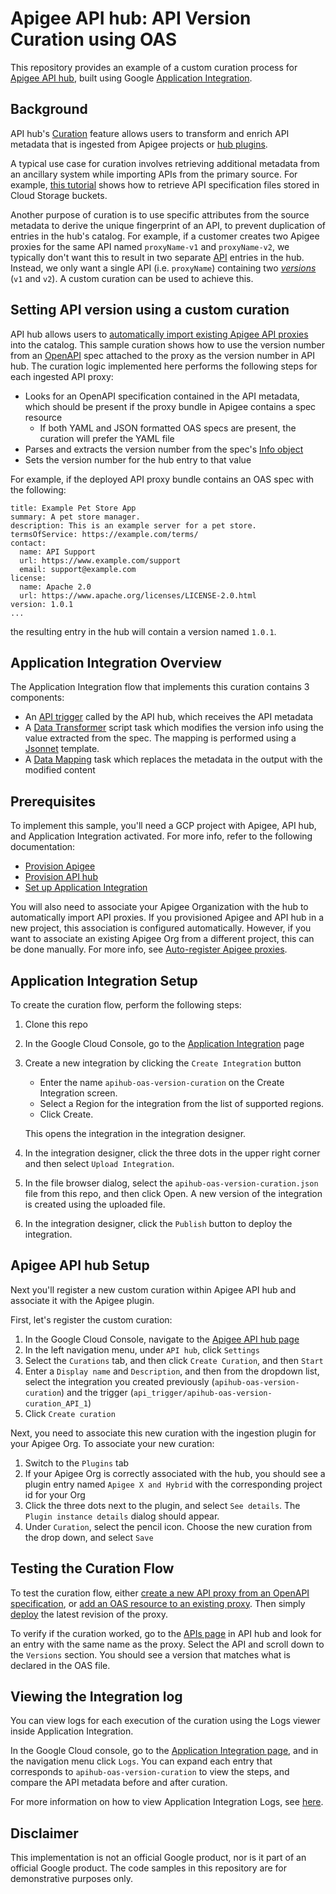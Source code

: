 # Apigee API hub: API Version Curation using OAS

This repository provides an example of a custom curation process for [Apigee API hub](https://cloud.google.com/apigee/docs/apihub/what-is-api-hub), built using Google [Application Integration](https://cloud.google.com/application-integration/docs/overview). 

## Background

API hub's [Curation](https://cloud.google.com/apigee/docs/apihub/curations) feature allows users to transform and enrich API metadata that is ingested from Apigee projects or [hub plugins](https://cloud.google.com/apigee/docs/apihub/plugins).

A typical use case for curation involves retrieving additional metadata from an ancillary system while importing APIs from the primary source. For example, [this tutorial](https://cloud.google.com/apigee/docs/apihub/tutorials/enrich-api-data) shows how to retrieve API specification files stored in Cloud Storage buckets.

Another purpose of curation is to use specific attributes from the source metadata to derive the unique fingerprint of an API, to prevent duplication of entries in the hub's catalog. For example, if a customer creates two Apigee proxies for the same API named `proxyName-v1` and `proxyName-v2`, we typically don't want this to result in two separate [API](https://cloud.google.com/apigee/docs/apihub/apis-intro) entries in the hub. Instead, we only want a single API (i.e. `proxyName`) containing two [*versions*](https://cloud.google.com/apigee/docs/apihub/versions-intro) (`v1` and `v2`). A custom curation can be used to achieve this.

## Setting API version using a custom curation

API hub allows users to [automatically import existing Apigee API proxies](https://cloud.google.com/apigee/docs/apihub/auto-register-apigee-proxies) into the catalog. This sample curation shows how to use the version number from an [OpenAPI](https://swagger.io/resources/open-api/) spec attached to the proxy as the version number in API hub. The curation logic implemented here performs the following steps for each ingested API proxy:

* Looks for an OpenAPI specification contained in the API metadata, which should be present if the proxy bundle in Apigee contains a spec resource
    * If both YAML and JSON formatted OAS specs are present, the curation will prefer the YAML file
* Parses and extracts the version number from the spec's [Info object](https://spec.openapis.org/oas/v3.2.0.html#info-object)
* Sets the version number for the hub entry to that value

For example, if the deployed API proxy bundle contains an OAS spec with the following:
```
title: Example Pet Store App
summary: A pet store manager.
description: This is an example server for a pet store.
termsOfService: https://example.com/terms/
contact:
  name: API Support
  url: https://www.example.com/support
  email: support@example.com
license:
  name: Apache 2.0
  url: https://www.apache.org/licenses/LICENSE-2.0.html
version: 1.0.1
...
```
the resulting entry in the hub will contain a version named `1.0.1`.

## Application Integration Overview

The Application Integration flow that implements this curation contains 3 components:
* An [API trigger](https://cloud.google.com/application-integration/docs/configure-api-trigger) called by the API hub, which receives the API metadata
* A [Data Transformer](https://cloud.google.com/application-integration/docs/configure-data-transformer-script-task) script task which modifies the version info using the value extracted from the spec.  The mapping is performed using a [Jsonnet](https://jsonnet.org/) template.
* A [Data Mapping](https://cloud.google.com/application-integration/docs/configure-data-mapping-task) task which replaces the metadata in the output with the modified content

## Prerequisites

To implement this sample, you'll need a GCP project with Apigee, API hub, and Application Integration activated. 
For more info, refer to the following documentation:
* [Provision Apigee](https://cloud.google.com/apigee/docs/api-platform/get-started/provisioning-intro)
* [Provision API hub](https://cloud.google.com/apigee/docs/apihub/provision)
* [Set up Application Integration](https://cloud.google.com/application-integration/docs/setup-application-integration)

You will also need to associate your Apigee Organization with the hub to automatically import API proxies. If you provisioned Apigee and API hub in a new project, this association is configured automatically. However, if you want to associate an existing Apigee Org from a different project, this can be done manually. For more info, see [Auto-register Apigee proxies](https://cloud.google.com/apigee/docs/apihub/auto-register-apigee-proxies).

## Application Integration Setup

To create the curation flow, perform the following steps:

1. Clone this repo 
2. In the Google Cloud Console, go to the [Application Integration](https://console.cloud.google.com/integrations) page
3. Create a new integration by clicking the `Create Integration` button
    - Enter the name `apihub-oas-version-curation` on the Create Integration screen.
    - Select a Region for the integration from the list of supported regions.
    - Click Create.
    
    This opens the integration in the integration designer.
4. In the integration designer, click the three dots in the upper right corner and then select `Upload Integration`.
5. In the file browser dialog, select the `apihub-oas-version-curation.json` file from this repo, and then click Open. A new version of the integration is created using the uploaded file.
6. In the integration designer, click the `Publish` button to deploy the integration.

## Apigee API hub Setup

Next you'll register a new custom curation within Apigee API hub and associate it with the Apigee plugin.

First, let's register the custom curation:

1. In the Google Cloud Console, navigate to the [Apigee API hub page](https://console.cloud.google.com/apigee/api-hub/get-started)
2. In the left navigation menu, under `API hub`, click `Settings`
3. Select the `Curations` tab, and then click `Create Curation`, and then `Start`
4. Enter a `Display name` and `Description`, and then from the dropdown list, select the integration you created previously (`apihub-oas-version-curation`) and the trigger (`api_trigger/apihub-oas-version-curation_API_1`)
5. Click `Create curation`

Next, you need to associate this new curation with the ingestion plugin for your Apigee Org. To associate your new curation:

1. Switch to the `Plugins` tab
2. If your Apigee Org is correctly associated with the hub, you should see a plugin entry named `Apigee X and Hybrid` with the corresponding project id for your Org
3. Click the three dots next to the plugin, and select `See details`.  The `Plugin instance details` dialog should appear.
4. Under `Curation`, select the pencil icon. Choose the new curation from the drop down, and select `Save`

## Testing the Curation Flow

To test the curation flow, either [create a new API proxy from an OpenAPI specification](https://cloud.google.com/apigee/docs/api-platform/tutorials/create-api-proxy-openapi-spec), or [add an OAS resource to an existing proxy](https://cloud.google.com/apigee/docs/api-platform/develop/resource-files#create-ui). Then simply [deploy](https://cloud.google.com/apigee/docs/api-platform/deploy/ui-deploy-new) the latest revision of the proxy.

To verify if the curation worked, go to the [APIs page](https://console.cloud.google.com/apigee/api-hub/apis) in API hub and look for an entry with the same name as the proxy.  Select the API and scroll down to the `Versions` section.  You should see a version that matches what is declared in the OAS file.

## Viewing the Integration log

You can view logs for each execution of the curation using the Logs viewer inside Application Integration.

In the Google Cloud console, go to the [Application Integration page](https://console.cloud.google.com/integrations), and in the navigation menu click `Logs`.  You can expand each entry that corresponds to `apihub-oas-version-curation` to view the steps, and compare the API metadata before and after curation.

For more information on how to view Application Integration Logs, see [here](https://cloud.google.com/application-integration/docs/integration-execution-logs).

## Disclaimer

This implementation is not an official Google product, nor is it part of an official Google product. The code samples in this repository are for demonstrative purposes only.